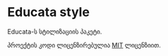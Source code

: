 # Educata style

Educata-ს სტილიზაციის პაკეტი.

პროექტის კოდი ლიცენზირებულია [MIT](https://github.com/educata/educata-style/blob/main/LICENSE) ლიცენზიით.
